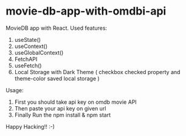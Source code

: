 # movie-db-app-with-omdbi-api
MovieDB app with React.
Used features: 
1. useState()
2. useContext()
3. useGlobalContext()
4. FetchAPI
5. useFetch()
6. Local Storage with Dark Theme ( checkbox checked property and theme-color saved local storage )


Usage:
1. First you should take api key on omdb movie API
2. Then paste your api key on given url
3. Finally Run the npm install & npm start

Happy Hacking!! :-)
